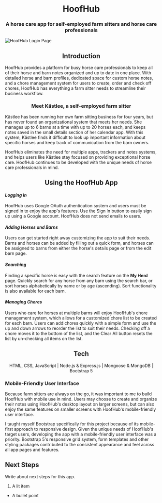 # <div align="center">HoofHub</div>
### <div align="center">A horse care app for self-employed farm sitters and horse care professionals<div>

![HoofHub Login Page](/public/images/screenshot-1)

## <div align="center">Introduction</div>
HoofHub provides a platform for busy horse care professionals to keep all of their horse and barn notes organized and up to date in one place. With detailed horse and barn profiles, dedicated space for custom horse notes, and a chore management system for users to create, order and check off chores, HoofHub has everything a farm sitter needs to streamline their business workflow.

### <div align="center">Meet Kästlee, a self-employed farm sitter</div>
Kästlee has been running her own farm sitting business for four years, but has never found an organizational system that meets her needs. She manages up to 6 barns at a time with up to 20 horses each, and keeps notes saved in the small details section of her calendar app. With this system, Kästlee finds it difficult to look up important information about specific horses and keep track of communication from the barn owners.

HoofHub eliminates the need for multiple apps, trackers and notes systems, and helps users like Kästlee stay focused on providing exceptional horse care. HoofHub continues to be developed with the unique needs of horse care professionals in mind.

## <div align="center">Using the HoofHub App</div>
#### *Logging In*
HoofHub uses Google OAuth authentication system and users must be signed in to enjoy the app's features. Use the Sign In button to easily sign up using a Google account. HoofHub does not send emails to users.

#### *Adding Horses and Barns*
Users can get started right away customizing the app to suit their needs. Barns and horses can be added by filling out a quick form, and horses can be assigned to barns from either the horse's details page or from the edit barn page. 

#### *Searching*
Finding a specific horse is easy with the search feature on the **My Herd** page. Quickly search for any horse from any barn using the search bar, or sort horses alphabetically by name or by age (ascending). Sort functionality is also available for each barn.

#### *Managing Chores*
Users who care for horses at multiple barns will enjoy HoofHub's chore management system, which allows for a customized chore list to be created for each barn. Users can add chores quickly with a simple form and use the up and down arrows to reorder the list to suit their needs. Checking off a chore moves it to the bottom of the list, and the Clear All button resets the list by un-checking all items on the list.

## <div align="center">Tech</div>

<div align="center">
HTML, CSS, JavaScript | Node.js & Express.js | Mongoose & MongoDB | Bootstrap 5
</div>

### Mobile-Friendly User Interface
Because farm sitters are always on the go, it was important to me to build HoofHub with mobile use in mind. Users may choose to create and organize their notes using HoofHub's desktop layout on larger screens, but can also enjoy the same features on smaller screens with HoofHub's mobile-friendly user interface.

I taught myself Bootstrap specifically for this project because of its mobile-first approach to responsive design. Given the unique needs of HoofHub's target users, developing the app with a mobile-friendly user interface was a priority. Bootstrap 5's responsive grid system, form templates and other styling packages contributed to the consistent appearance and feel across all app pages and features.

## Next Steps

Write about next steps for this app.

1. A lit item
* A bullet point